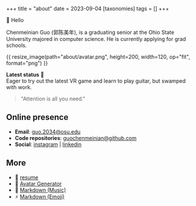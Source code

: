 +++
title = "about"
date = 2023-09-04
[taxonomies]
tags = []
+++


👋 Hello 

Chenmeinian Guo (郭陈美年), is a graduating senior at the Ohio State University majored in computer science. He is currently applying for grad schools.

{{ resize_image(path="about/avatar.png", height=200, width=120, op="fit", format="png") }}

**Latest status** 🎸 \
Eager to try out the latest VR game and learn to play guitar, but swamped with work.


> "Attention is all you need." 



## Online presence
- **Email**: guo.2034@osu.edu
- **Code repositories**: [guochenmeinian@github.com](https://github.com/guochenmeinian)
- **Social**: [instagram](https://www.instagram.com/__arist/) | [linkedin](https://www.linkedin.com/in/chenmeinianguo/)
  

## More
- 🔗 [resume](/resume)
- 🐩 [Avatar Generator](https://txstc55.github.io/simple-avatar/)
- 🎼 [Markdown (Music)](https://github.com/music-markdown/music-markdown)
- ⚡ [Markdown (Emoji)](https://gist.github.com/rxaviers/7360908)

